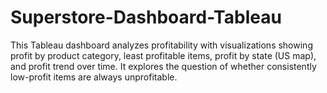 # Superstore-Dashboard-Tableau
This Tableau dashboard analyzes profitability with visualizations showing profit by product category, least profitable items, profit by state (US map), and profit trend over time. It explores the question of whether consistently low-profit items are always unprofitable.
